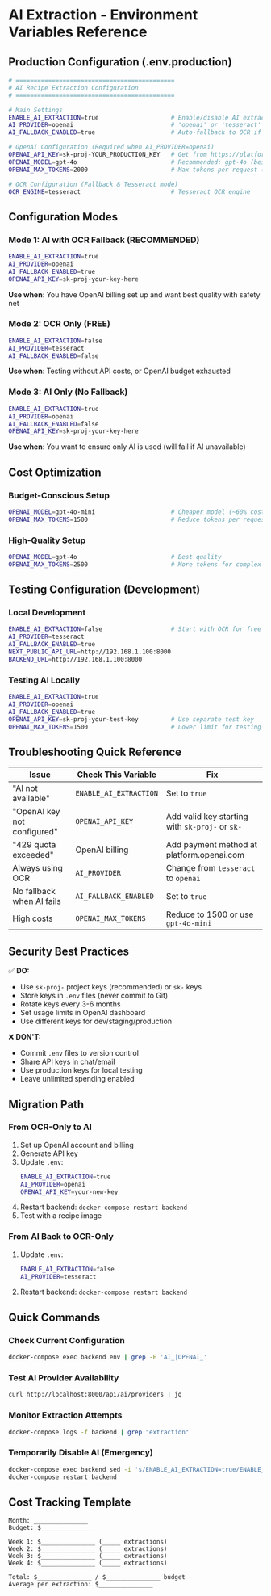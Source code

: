 # AI Extraction - Environment Variables Reference

## Production Configuration (.env.production)

```bash
# ============================================
# AI Recipe Extraction Configuration
# ============================================

# Main Settings
ENABLE_AI_EXTRACTION=true                    # Enable/disable AI extraction feature
AI_PROVIDER=openai                           # 'openai' or 'tesseract'
AI_FALLBACK_ENABLED=true                     # Auto-fallback to OCR if AI fails

# OpenAI Configuration (Required when AI_PROVIDER=openai)
OPENAI_API_KEY=sk-proj-YOUR_PRODUCTION_KEY   # Get from https://platform.openai.com/api-keys
OPENAI_MODEL=gpt-4o                          # Recommended: gpt-4o (best) or gpt-4o-mini (cheaper)
OPENAI_MAX_TOKENS=2000                       # Max tokens per request (1500-3000 typical)

# OCR Configuration (Fallback & Tesseract mode)
OCR_ENGINE=tesseract                         # Tesseract OCR engine
```

## Configuration Modes

### Mode 1: AI with OCR Fallback (RECOMMENDED)
```bash
ENABLE_AI_EXTRACTION=true
AI_PROVIDER=openai
AI_FALLBACK_ENABLED=true
OPENAI_API_KEY=sk-proj-your-key-here
```
**Use when**: You have OpenAI billing set up and want best quality with safety net

### Mode 2: OCR Only (FREE)
```bash
ENABLE_AI_EXTRACTION=false
AI_PROVIDER=tesseract
AI_FALLBACK_ENABLED=false
```
**Use when**: Testing without API costs, or OpenAI budget exhausted

### Mode 3: AI Only (No Fallback)
```bash
ENABLE_AI_EXTRACTION=true
AI_PROVIDER=openai
AI_FALLBACK_ENABLED=false
OPENAI_API_KEY=sk-proj-your-key-here
```
**Use when**: You want to ensure only AI is used (will fail if AI unavailable)

## Cost Optimization

### Budget-Conscious Setup
```bash
OPENAI_MODEL=gpt-4o-mini                     # Cheaper model (~60% cost reduction)
OPENAI_MAX_TOKENS=1500                       # Reduce tokens per request
```

### High-Quality Setup
```bash
OPENAI_MODEL=gpt-4o                          # Best quality
OPENAI_MAX_TOKENS=2500                       # More tokens for complex recipes
```

## Testing Configuration (Development)

### Local Development
```bash
ENABLE_AI_EXTRACTION=false                   # Start with OCR for free testing
AI_PROVIDER=tesseract
AI_FALLBACK_ENABLED=true
NEXT_PUBLIC_API_URL=http://192.168.1.100:8000
BACKEND_URL=http://192.168.1.100:8000
```

### Testing AI Locally
```bash
ENABLE_AI_EXTRACTION=true
AI_PROVIDER=openai
AI_FALLBACK_ENABLED=true
OPENAI_API_KEY=sk-proj-your-test-key         # Use separate test key
OPENAI_MAX_TOKENS=1500                       # Lower limit for testing
```

## Troubleshooting Quick Reference

| Issue | Check This Variable | Fix |
|-------|---------------------|-----|
| "AI not available" | `ENABLE_AI_EXTRACTION` | Set to `true` |
| "OpenAI key not configured" | `OPENAI_API_KEY` | Add valid key starting with `sk-proj-` or `sk-` |
| "429 quota exceeded" | OpenAI billing | Add payment method at platform.openai.com |
| Always using OCR | `AI_PROVIDER` | Change from `tesseract` to `openai` |
| No fallback when AI fails | `AI_FALLBACK_ENABLED` | Set to `true` |
| High costs | `OPENAI_MAX_TOKENS` | Reduce to 1500 or use `gpt-4o-mini` |

## Security Best Practices

✅ **DO:**
- Use `sk-proj-` project keys (recommended) or `sk-` keys
- Store keys in `.env` files (never commit to Git)
- Rotate keys every 3-6 months
- Set usage limits in OpenAI dashboard
- Use different keys for dev/staging/production

❌ **DON'T:**
- Commit `.env` files to version control
- Share API keys in chat/email
- Use production keys for local testing
- Leave unlimited spending enabled

## Migration Path

### From OCR-Only to AI
1. Set up OpenAI account and billing
2. Generate API key
3. Update `.env`:
   ```bash
   ENABLE_AI_EXTRACTION=true
   AI_PROVIDER=openai
   OPENAI_API_KEY=your-new-key
   ```
4. Restart backend: `docker-compose restart backend`
5. Test with a recipe image

### From AI Back to OCR-Only
1. Update `.env`:
   ```bash
   ENABLE_AI_EXTRACTION=false
   AI_PROVIDER=tesseract
   ```
2. Restart backend: `docker-compose restart backend`

## Quick Commands

### Check Current Configuration
```bash
docker-compose exec backend env | grep -E 'AI_|OPENAI_'
```

### Test AI Provider Availability
```bash
curl http://localhost:8000/api/ai/providers | jq
```

### Monitor Extraction Attempts
```bash
docker-compose logs -f backend | grep "extraction"
```

### Temporarily Disable AI (Emergency)
```bash
docker-compose exec backend sed -i 's/ENABLE_AI_EXTRACTION=true/ENABLE_AI_EXTRACTION=false/' .env
docker-compose restart backend
```

## Cost Tracking Template

```
Month: _______________
Budget: $_______________

Week 1: $_______________ (_____ extractions)
Week 2: $_______________ (_____ extractions)
Week 3: $_______________ (_____ extractions)
Week 4: $_______________ (_____ extractions)

Total: $_______________ / $_______________ budget
Average per extraction: $_______________ 
```
